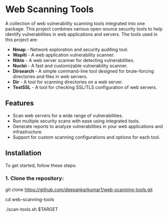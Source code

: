 # Web Scanning Tools

A collection of web vulnerability scanning tools integrated into one package. This project combines various open-source security tools to help identify vulnerabilities in web applications and servers. The tools used in this project are:

- **Nmap** - Network exploration and security auditing tool.
- **Wapiti** - A web application vulnerability scanner.
- **Nikto** - A web server scanner for detecting vulnerabilities.
- **Nuclei** - A fast and customizable vulnerability scanner.
- **Dirsearch** - A simple command-line tool designed for brute-forcing directories and files in web servers.
- **Dir** - A tool for scanning directories on a web server.
- **TestSSL** - A tool for checking SSL/TLS configuration of web servers.

## Features

- Scan web servers for a wide range of vulnerabilities.
- Run multiple security scans with ease using integrated tools.
- Generate reports to analyze vulnerabilities in your web applications and infrastructure.
- Support for custom scanning configurations and options for each tool.

## Installation

To get started, follow these steps:

### 1. Clone the repository:

git clone https://github.com/deepankarkumar1/web-scanning-tools.git

cd web-scanning-tools

./scan-tools.sh $TARGET

